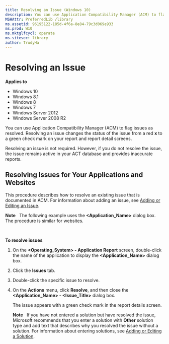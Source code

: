 ```yaml
---
title: Resolving an Issue (Windows 10)
description: You can use Application Compatibility Manager (ACM) to flag issues as resolved. Resolving an issue changes the status of the issue from a red x to a green check mark on your report and report detail screens.
MSHAttr: PreferredLib /library
ms.assetid: 96195122-185d-4f6a-8e84-79c3d069e933
ms.prod: W10
ms.mktglfcycl: operate
ms.sitesec: library
author: TrudyHa
---
```


# Resolving an Issue


**Applies to**

-   Windows 10
-   Windows 8.1
-   Windows 8
-   Windows 7
-   Windows Server 2012
-   Windows Server 2008 R2

You can use Application Compatibility Manager (ACM) to flag issues as resolved. Resolving an issue changes the status of the issue from a red **x** to a green check mark on your report and report detail screens.

Resolving an issue is not required. However, if you do not resolve the issue, the issue remains active in your ACT database and provides inaccurate reports.

## Resolving Issues for Your Applications and Websites


This procedure describes how to resolve an existing issue that is documented in ACM. For information about adding an issue, see [Adding or Editing an Issue](adding-or-editing-an-issue.md).

**Note**  
The following example uses the **&lt;Application\_Name&gt;** dialog box. The procedure is similar for websites.

 

**To resolve issues**

1.  On the **&lt;Operating\_System&gt; - Application Report** screen, double-click the name of the application to display the **&lt;Application\_Name&gt;** dialog box.

2.  Click the **Issues** tab.

3.  Double-click the specific issue to resolve.

4.  On the **Actions** menu, click **Resolve**, and then close the **&lt;Application\_Name&gt; - &lt;Issue\_Title&gt;** dialog box.

    The issue appears with a green check mark in the report details screen.

    **Note**  
    If you have not entered a solution but have resolved the issue, Microsoft recommends that you enter a solution with **Other** solution type and add text that describes why you resolved the issue without a solution. For information about entering solutions, see [Adding or Editing a Solution](adding-or-editing-a-solution.md).

     

 

 





